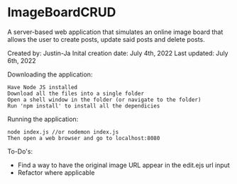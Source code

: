 # ImageBoardCRUD

A server-based web application that simulates an online image board that allows the user to create posts, update said posts and delete posts.

Created by: Justin-Ja 
Inital creation date: July 4th, 2022
Last updated: July 6th, 2022

Downloading the application:

	Have Node JS installed
	Download all the files into a single folder
	Open a shell window in the folder (or navigate to the folder)
	Run 'npm install' to install all the dependicies

Running the application:

	node index.js //or nodemon index.js
	Then open a web browser and go to localhost:8080

To-Do's:

* Find a way to have the original image URL appear in the edit.ejs url input
* Refactor where applicable
